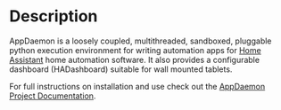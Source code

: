 Description
===========

AppDaemon is a loosely coupled, multithreaded, sandboxed, pluggable python
execution environment for writing automation apps for [Home
Assistant](https://home-assistant.io/) home automation software. It also provides a configurable dashboard (HADashboard)
suitable for wall mounted tablets.

For full instructions on installation and use check out the [AppDaemon Project Documentation](http://appdaemon.readthedocs.io).